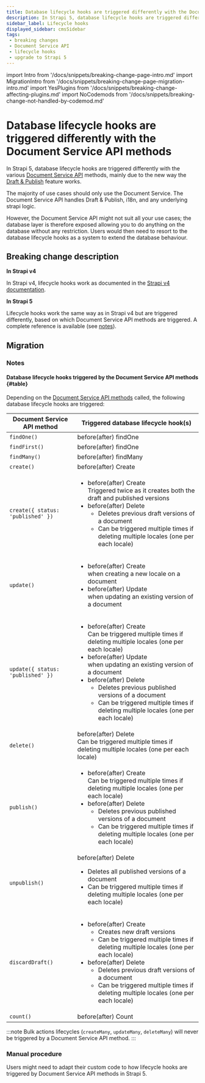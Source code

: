 ```yaml
---
title: Database lifecycle hooks are triggered differently with the Document Service API methods
description: In Strapi 5, database lifecycle hooks are triggered differently with the various Document Service API methods.
sidebar_label: Lifecycle hooks
displayed_sidebar: cmsSidebar
tags:
 - breaking changes
 - Document Service API
 - lifecycle hooks
 - upgrade to Strapi 5
---
```


import Intro from '/docs/snippets/breaking-change-page-intro.md'
import MigrationIntro from '/docs/snippets/breaking-change-page-migration-intro.md'
import YesPlugins from '/docs/snippets/breaking-change-affecting-plugins.md'
import NoCodemods from '/docs/snippets/breaking-change-not-handled-by-codemod.md'

# Database lifecycle hooks are triggered differently with the Document Service API methods

In Strapi 5, database lifecycle hooks are triggered differently with the various [Document Service API](/cms/api/document-service) methods, mainly due to the new way the [Draft & Publish](/cms/features/draft-and-publish) feature works.

The majority of use cases should only use the Document Service. The Document Service API handles Draft & Publish, i18n, and any underlying strapi logic.

However, the Document Service API might not suit all your use cases; the database layer is therefore exposed allowing you to do anything on the database without any restriction. Users would then need to resort to the database lifecycle hooks as a system to extend the database behaviour.

<Intro />

<YesPlugins />
<NoCodemods />

## Breaking change description

<SideBySideContainer>

<SideBySideColumn>

**In Strapi v4**

In Strapi v4, lifecycle hooks work as documented in the [Strapi v4 documentation](https://docs-v4.strapi.io/cms/backend-customization/models#lifecycle-hooks).

</SideBySideColumn>

<SideBySideColumn>

**In Strapi 5**

Lifecycle hooks work the same way as in Strapi v4 but are triggered differently, based on which Document Service API methods are triggered. A complete reference is available (see [notes](#notes)).

</SideBySideColumn>

</SideBySideContainer>

## Migration

<MigrationIntro />

### Notes

#### Database lifecycle hooks triggered by the Document Service API methods {#table}
Depending on the [Document Service API methods](/cms/api/document-service) called, the following database lifecycle hooks are triggered:

| Document Service API method       | Triggered database lifecycle hook(s) |
|-----------------------------------|--------------------------------------|
| `findOne()`                       | before(after) findOne                |
| `findFirst()`                     | before(after) findOne                |
| `findMany()`                      | before(after) findMany               |
| `create()`                        | before(after) Create                 |
| `create({ status: 'published' })` | <ul><li>before(after) Create️<br/>Triggered twice as it creates both the draft and published versions</li><li>before(after) Delete<ul><li>Deletes previous draft versions of a document</li><li>Can be triggered multiple times if deleting multiple locales (one per each locale)</li></ul></li></ul> |
| `update()`                        | <ul><li>before(after) Create<br/>when creating a new locale on a document</li><li>before(after) Update<br/>when updating an existing version of a document</li></ul> |
| `update({ status: 'published' })` | <ul><li>before(after) Create<br/>Can be triggered multiple times if deleting multiple locales (one per each locale)</li><li>before(after) Update<br/>when updating an existing version of a document</li><li>before(after) Delete<ul><li>Deletes previous published versions of a document</li><li>Can be triggered multiple times if deleting multiple locales (one per each locale)</li></ul></li></ul> |
| `delete()`                        | before(after) Delete<br/>Can be triggered multiple times if deleting multiple locales (one per each locale) |
| `publish()`                       | <ul><li>before(after) Create<br/>Can be triggered multiple times if deleting multiple locales (one per each locale)</li><li>before(after) Delete<ul><li>Deletes previous published versions of a document</li><li>Can be triggered multiple times if deleting multiple locales (one per each locale)</li></ul></li></ul> |
| `unpublish()`                     | before(after) Delete<ul><li>Deletes all published versions of a document</li><li>Can be triggered multiple times if deleting multiple locales (one per each locale)</li></ul> |
| `discardDraft()`                  | <ul><li>before(after) Create<ul><li>Creates new draft versions</li><li>Can be triggered multiple times if deleting multiple locales (one per each locale)</li></ul></li><li>before(after) Delete<ul><li>Deletes previous draft versions of a document</li><li>Can be triggered multiple times if deleting multiple locales (one per each locale)</li></ul></li></ul> |
| `count()`                         | before(after) Count |

:::note
Bulk actions lifecycles (`createMany`, `updateMany`, `deleteMany`) will never be triggered by a Document Service API method.
:::

### Manual procedure

Users might need to adapt their custom code to how lifecycle hooks are triggered by Document Service API methods in Strapi 5.

